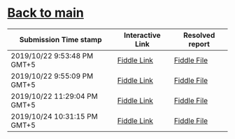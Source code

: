 # [Back to main](https://github.com/glaghari/database-assignement-2019)
|Submission Time stamp          | Interactive Link                                                                              | Resolved report                                                                              |
| ----------------------------- | --------------------------------------------------------------------------------------------- | -------------------------------------------------------------------------------------------- |
| 2019/10/22 9:53:48 PM GMT+5 | [Fiddle Link](https://dbfiddle.uk/?rdbms=oracle_11.2&fiddle=98f5d3548893d3a09af97af576d2963d) | [Fiddle File](processed/csm-100/98f5d3548893d3a09af97af576d2963d.md) |
| 2019/10/22 9:55:09 PM GMT+5 | [Fiddle Link](https://dbfiddle.uk/?rdbms=oracle_11.2&fiddle=98f5d3548893d3a09af97af576d2963d) | [Fiddle File](processed/csm-100/98f5d3548893d3a09af97af576d2963d.md) |
| 2019/10/22 11:29:04 PM GMT+5 | [Fiddle Link](https://dbfiddle.uk/?rdbms=oracle_11.2&fiddle=69f8826157775e76eec5cba75a7e43ce) | [Fiddle File](processed/csm-100/69f8826157775e76eec5cba75a7e43ce.md) |
| 2019/10/24 10:31:15 PM GMT+5 | [Fiddle Link](https://dbfiddle.uk/?rdbms=oracle_11.2&fiddle=d7405457f7bd2fea06ddb08513c107c1) | [Fiddle File](processed/csm-100/d7405457f7bd2fea06ddb08513c107c1.md) |
